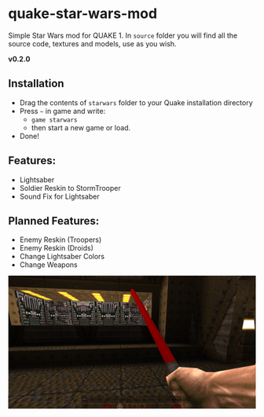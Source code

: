 # quake-star-wars-mod
Simple Star Wars mod for QUAKE 1.
In `source` folder you will find all the source code, textures and models, use as you wish.

<p> <strong> v0.2.0  </strong> </p>

## Installation
- Drag the contents of `starwars` folder to your Quake installation directory 
- Press `~` in game and write: 
  - `game starwars`
  - then start a new game or load.
- Done!

## Features:
- Lightsaber
- Soldier Reskin to StormTrooper
- Sound Fix for Lightsaber

## Planned Features:
- Enemy Reskin (Troopers)
- Enemy Reskin (Droids)
- Change Lightsaber Colors
- Change Weapons


![Print Screen](https://github.com/GroovyWizard/quake-star-wars-mod/blob/main/starwars/source/printscreen.png)
